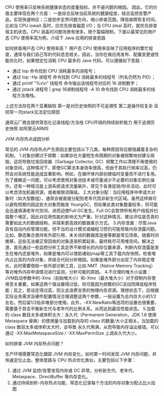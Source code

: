 

CPU 使用率只反映系统健康状态的度量指标，并不是问题的根因。
因此，它的价值主要体现在两个方面： 一是综合反映当前系统的健康程度，结合监控告警产品，实现快速响应；二是初步定界问题方向，缩小排查范围，降低故障恢复时间。 比如当 CPU iowait 高时，应优先排查磁盘 I/O；当 CPU steal 高时，就优先排查宿主机状态。CPU 涵盖的问题场景有很多，限于篇幅限制，下面以最常见的用户态 CPU 使用率高为例，介绍下 Java 应用的排查思路



如何排查用户态 CPU 使用率高？
用户态 CPU 使用率反映了应用程序的繁忙程度，通常与我们自己写的代码息息相关。因此，当你在做应用发布、配置变更或性能优化时，如果想定位消耗 CPU 最多的 Java 代码，可以遵循如下思路：
- 通过 top 命令找到 CPU 消耗最多的进程号；
- 通过 top -Hp 进程号 命令找到 CPU 消耗最多的线程号（列名仍然为 PID）；
- 通过 printf "%x\n" 线程号 命令输出该线程号对应的 16 进制数字；
- 通过 jstack 进程号 | grep 16进制线程号 -A 10 命令找到 CPU 消耗最多的线程方法堆栈。

上述方法存在两个显著缺陷 第一是对历史快照的不可追溯性
第二是操作较复杂 且经常一次jstack无法定位原因

通常云厂商会提供常态化记录线程/方法栈 CPU开销的持续剖析能力 用于追溯历史快照 如阿里云ARMS

JVM 内存热点成因分析

常见的 JVM 内存热点产生原因主要包括以下几类，每种原因背后都隐藏着复杂的机制。
1.对象创建过于频繁：如果存在大量短生命周期的对象被频繁地创建与销毁，这将导致垃圾回收器（Garbage Collector, GC）频繁工作以清理不再使用的对象空间。这种情况下，即使GC算法本身效率很高，但由于其执行频率过高，仍然会对系统性能造成显著影响。例如，在循环体内部创建临时变量而不进行复用。为了缓解这一问题，可以考虑使用对象池技术或尽量减少不必要的对象实例化操作。还有一种情况是上游系统请求流量飙升，常见于各类促销/秒杀活动，此时可以考虑添加机器资源，或者做限流降级。
2.大对象分配：当应用程序中申请大对象时（如大型数组），通常会被直接分配到老年代而非新生代区域。虽然这样做可以避免短期内因这些大对象而触发 YoungGC，但如果此类对象数量较多，则可能会迅速填满老年代空间，进而迫使Full GC发生。Full GC会暂停所有用户线程并扫描整个堆区，因此对应用性能的影响尤为严重。针对这种情况，建议评估是否真的需要如此大的数据结构，并探索更高效的数据表示方式。
3.内存泄漏：尽管Java具有自动内存管理功能，但不当的设计模式或编程习惯仍可能导致内存泄露问题。比如，静态集合类持有外部引用、未关闭的数据库连接等都是常见场景。随着时间推移，这些无法被正常回收的对象逐渐积累起来，最终耗尽可用堆空间。解决之道，首先通过一些监控分析工具定界不断增长的内存位置来源，判断内存泄露是发生在堆内还是堆外，如果是堆内可以借助诸如jmap等工具下载内存快照，检查堆内占比高的内存对象，并结合代码分析根因。如果是堆外部分出现了内存稳定增长，此时需要借助一些外部诊断工具，比如 NMT（Native Memory Tracking）等对堆外内存申请情况进行监测，分析可能的原因。
4.不合理的堆大小设置：JVM启动参数中的-Xms（初始堆大小）和-Xmx（最大堆大小）对于控制内存使用至关重要。如果这两个值设置得过低，则可能因为频繁的GC活动而降低程序性能；反之，若设定得过高，则又会浪费宝贵的物理内存资源。理想状态下，应根据实际业务需求及硬件配置情况合理调整这两个参数，一般设置为总内存大小的1/2左右，然后留1/2给非堆部分使用。此外，-XX:NewRatio等选项的设置也很重要，需要基于其去平衡新生代与老年代的比例关系，从而达到最佳性能状态。
5.加载的 class 数目太多或体积太大：永久代（Permanent Generation，JDK 1.8 使用 Metaspace 替换）的使用量与加载到内存的 class 的数量/大小正相关。当加载的 class 数目太多或体积太大时，会导致 永久代用满，从而导致内存溢出报错。可以通过 -XX:MaxMetaspaceSize / -XX:MaxPermSize 上调永久代大小。

如何排查 JVM 内存热点问题？

生产环境需要常态化跟踪 JVM 内存变化，如何第一时间发现 JVM 内存问题，并快速定位止血，整体思路与 CPU 热点优化类似，主要包括以下步骤：
1. 通过 JVM 监控/告警发现内存或 GC 异常，分析新生代、老年代、Metaspace、DirectBuffer 等内存变化。 
2. 通过持续剖析-内存热点功能，常态化记录每个方法的内存对象分配占比火焰图


